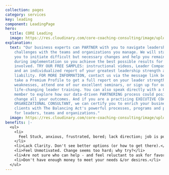 ```yaml
---
collection: pages
category: services
key: leading
component: LeadingPage
hero:
  title: CORE Leading
  image: https://res.cloudinary.com/core-coaching-consulting/image/upload/v1596493058/pexels-pixabay-161154_uftaqi.jpg
explanation:
  text: "Our business experts can PARTNER with you to navigate leadership
    challenges with the teams and organizations you manage. We will stand with
    you to initiate difficult but necessary changes and help you remain agile
    during implementation so you achieve the best possible results for everyone
    involved. TRY OUR FREE SAMPLES: instructional videos, Leader Compass report,
    and an individualized report of your greatest leadership strength and
    liability. FOR MORE INFORMATION, contact us via the message link below--OR
    take a Premium Profile to get a full report on your leader strengths and
    weaknesses, attend one of our excellent seminars, or sign up for our
    life-changing leader training. You can also speak directly with a Core Team
    member to explore how our data-driven PARTNERING process could positively
    change all your outcomes. And if you are a practicing EXECUTIVE COACH OR
    ORGANIZATIONAL CONSULTANT, we can certify you to enrich your business
    clients with The Balancing Act's powerful processes, programs and profiles
    for leaders, teams and organizations."
  image: https://res.cloudinary.com/core-coaching-consulting/image/upload/v1600735364/CCC_Leading_ec6m5q.jpg
benefits: |-
  <ul>
    <li>
      Feel Stuck, anxious, frustrated, bored; lack direction; job is poor fit.
    </li>
    <li>Lack Clarity. Don't see better options (or how to get there).</li>
    <li>Feel Unmotivated. Change seems too hard; why try?</li>
    <li>Are not sure who can help - and feel reluctant to ask for favors.</li>
    <li>Don't have enough money to meet your needs &/or desires.</li>
  </ul>
---
```

